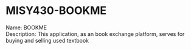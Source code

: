 MISY430-BOOKME
==============

Name: BOOKME  
Description: This application, as an book exchange platform, serves for buying and selling used textbook 
